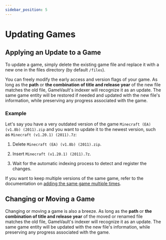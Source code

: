 ```yaml
---
sidebar_position: 5
---
```


# Updating Games

## Applying an Update to a Game

To update a game, simply delete the existing game file and replace it with a new one in the files directory (by default `/files`).

You can freely modify the early access and version flags of your game. As long as the **path** or **the combination of title and release year** of the new file matches the old file, GameVault's indexer will recognize it as an update. The same game entity will be restored if needed and updated with the new file's information, while preserving any progress associated with the game.

### Example

Let's say you have a very outdated version of the game `Minecraft (EA) (v1.8b) (2011).zip` and you want to update it to the newest version, such as `Minecraft (v1.20.1) (2011).7z`:

1. Delete `Minecraft (EA) (v1.8b) (2011).zip`.

2. Insert `Minecraft (v1.20.1) (2011).7z`.

3. Wait for the automatic indexing process to detect and register the changes.

If you want to keep multiple versions of the same game, refer to the documentation on [adding the same game multiple times](adding-games.md#adding-the-same-game-multiple-times).

## Changing or Moving a Game

Changing or moving a game is also a breeze. As long as the **path** or **the combination of title and release year** of the moved or renamed file matches the old file, GameVault's indexer will recognize it as an update. The same game entity will be updated with the new file's information, while preserving any progress associated with the game.
